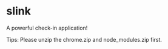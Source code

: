 # slink
A powerful check-in application!

Tips: Please unzip the chrome.zip and node_modules.zip first.